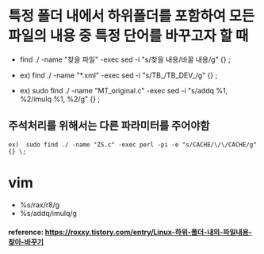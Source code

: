 # 특정 폴더 내에서 하위폴더를 포함하여 모든 파일의 내용 중 특정 단어를 바꾸고자 할 때
* find ./ -name "찾을 파일" -exec sed -i "s/찾을 내용/바꿀 내용/g" {} \;

* ex)  find ./ -name "*.xml" -exec sed -i "s/TB_/TB_DEV_/g" {} \;

* ex)  sudo find ./ -name "MT_original.c" -exec sed -i "s/addq %1, %2/imulq %1, %2/g" {} \;

## 주석처리를 위해서는 다른 파라미터를 주어야함
```
ex)  sudo find ./ -name "ZS.c" -exec perl -pi -e "s/CACHE/\/\/CACHE/g" {} \;
```
# vim 

* %s/rax/r8/g
* %s/addq/imulq/g



#### reference: https://roxxy.tistory.com/entry/Linux-하위-폴더-내의-파일내용-찾아-바꾸기
